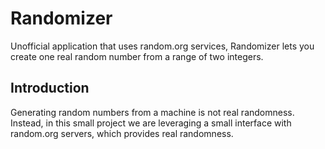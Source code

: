 Randomizer
==========
Unofficial application that uses random.org services, Randomizer lets you create one real random number from a range of two integers.

Introduction
------------
Generating random numbers from a machine is not real randomness. Instead, in this small project we are leveraging a small interface with random.org servers, which provides real randomness.
